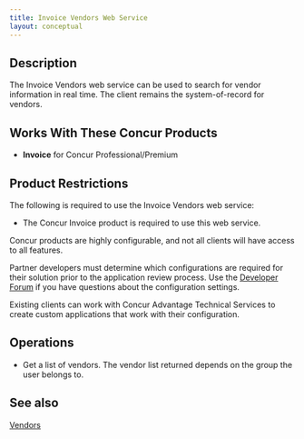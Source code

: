 ```yaml
---
title: Invoice Vendors Web Service 
layout: conceptual
---
```


## Description
The Invoice Vendors web service can be used to search for vendor information in real time. The client remains the system-of-record for vendors. 

## Works With These Concur Products

* **Invoice** for Concur Professional/Premium

## Product Restrictions

The following is required to use the Invoice Vendors web service:

* The Concur Invoice product is required to use this web service.

Concur products are highly configurable, and not all clients will have access to all features.

Partner developers must determine which configurations are required for their solution prior to the application review process. Use the [Developer Forum][2] if you have questions about the configuration settings.

Existing clients can work with Concur Advantage Technical Services to create custom applications that work with their configuration.

## Operations
* Get a list of vendors. The vendor list returned depends on the group the user belongs to.

## See also

[Vendors][3]


[1]: https://developer.concur.com/api-documentation/core-concepts
[2]: https://developer.concur.com/forums/concur-connect
[3]: https://developer.concur.com/invoice-vendors/vendor-resource

